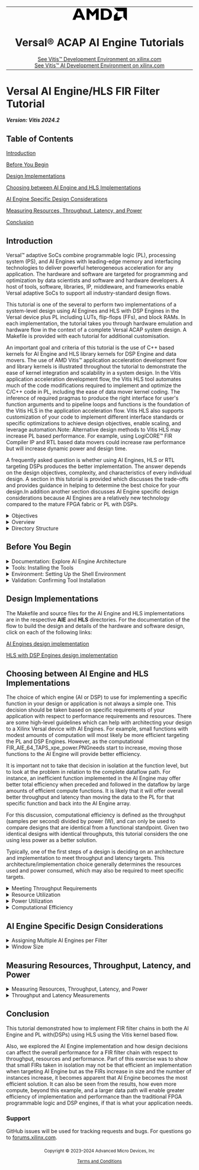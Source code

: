 ﻿<table class="sphinxhide" width="100%">
 <tr width="100%">
    <td align="center"><img src="https://raw.githubusercontent.com/Xilinx/Image-Collateral/main/xilinx-logo.png" width="30%"/><h1>Versal® ACAP AI Engine Tutorials</h1>
    <a href="https://www.xilinx.com/products/design-tools/vitis.html">See Vitis™ Development Environment on xilinx.com</br></a>
    <a href="https://www.xilinx.com/products/design-tools/vitis/vitis-ai.html">See Vitis™ AI Development Environment on xilinx.com</a>
    </td>
 </tr>
</table>

# Versal AI Engine/HLS FIR Filter Tutorial

***Version: Vitis 2024.2***

## Table of Contents
[Introduction](#introduction)

[Before You Begin](#before-you-begin)

[Design Implementations](#design-implementations)

[Choosing between AI Engine and HLS Implementations](#Choosing-between-AI-Engine-and-HLS-Implementations)

[AI Engine Specific Design Considerations](#ai-engine-specific-design-considerations)

[Measuring Resources, Throughput, Latency, and Power](#measuring-resources-throughput-latency-and-power)

[Conclusion](#Conclusion)

## Introduction

Versal™ adaptive SoCs combine programmable logic (PL), processing system (PS), and AI Engines with leading-edge memory and interfacing technologies to deliver powerful heterogeneous acceleration for any application. The hardware and software are targeted for programming and optimization by data scientists and software and hardware developers. A host of tools, software, libraries, IP, middleware, and frameworks enable Versal adaptive SoCs to support all industry-standard design flows.

This tutorial is one of the several to perform two implementations of a system-level design using AI Engines and HLS with DSP Engines in the Versal device plus PL including LUTs, flip-flops (FFs), and block RAMs. In each implementation, the tutorial takes you through hardware emulation and hardware flow in the context of a complete Versal ACAP system design. A Makefile is provided with each tutorial for additional customisation. 

An important goal and criteria of this tutorial is the use of C++ based kernels for AI Engine and HLS library kernels for DSP Engine and data movers. The use of AMD Vitis™ application acceleration development flow and library kernels is illustrated throughout the tutorial to demonstrate the ease of kernel integration and scalability in a system design. In the Vitis application acceleration development flow, the Vitis HLS tool automates much of the code modifications required to implement and optimize the C/C++ code in PL, including the ease of data mover kernel coding. The inference of required pragmas to produce the right interface for user's function arguments and to pipeline loops and functions is the foundation of the Vitis HLS in the application acceleration flow. Vitis HLS also supports customization of your code to implement different interface standards or specific optimizations to achieve design objectives, enable scaling, and leverage automation.Note: Alternative design methods to Vitis HLS may increase PL based performance. For example, using LogiCORE™ FIR Compiler IP and RTL based data movers could increase raw performance but will increase dynamic power and design time. 

A frequently asked question is whether using AI Engines, HLS or RTL targeting DSPs produces the better implementation. The answer depends on the design objectives, complexity, and characteristics of every individual design. A section in this tutorial is provided which discusses the trade-offs and provides  guidance in helping to determine the best choice for your design.In addition another section discusses AI Engine specific design considerations because AI Engines are a relatively new technology compared to the mature FPGA fabric or PL with DSPs.

<details>
<summary>Objectives</summary>

### Objectives
After completing the tutorial, you should be able to:
* Develop a system level design (FIR filter in this case) by identifying the algorithm and deploying the same algorithm on AI Engine and DSP Engines using Vitis HLS.
* Build a complete system design by going through the various steps in the Vitis unified software platform flow, including creating the AI Engine adaptive data flow (ADF) API graph, compiling the A72 host application, and compiling PL kernels, using the Vitis compiler (`v++`) to link the AI Engine and HLS kernels with the platform, and packaging the design. You will also be able to run the design through the hardware emulation and hardware flow in a mixed System C/RTL cycle-accurate/QEMU-based simulator
* Develop a consistent harness to have the data mover kernels maintain a similar interface with AI Engine/HLS kernels (with AXI4-stream) and DDR memory (memory-mapped AXI4)
* Develop an understanding of graph control APIs to enable run-time updates using the run-time parameter (RTP) interface for the AI Engine implementation and HLS APIs for controlling HLS/PL kernels
* Develop an understanding of the various factors that influence the performance, resources, latency, and power of AI Engine and HLS using DSP implementations, so that an informed choice can be made between the two implementations.

</details>

<details>
<summary>Overview</summary>

### Overview
This tutorial implements a FIR filter chain, one implementation targeted at AI Engines and another targeted at DSP Engines using Vitis HLS.

FIR filters provide a large design space to explore. For the purposes of this tutorial, the following parameters are held fixed/constant:
* Data Type: cint16
* Coefficient type: int16
* Symmetric FIR
* Fixed (that is, non-reloadable) coefficients

The number of filter taps in the filters and the number of cascaded filters in the chain can be specified as parameters in the build process. Each filter in the chain consists of an identical number of taps with identical coefficients. While this is not necessarily a realistic design situation, it provides a simple means for generating, scaling and managing the filter chain. One further simplification is the use of a triangular window for the filter coefficients, allowing the taps to be generated simply through linear interpolation. (See https://www.recordingblogs.com/wiki/triangular-window or https://en.wikipedia.org/wiki/Window_function#Triangular_window)

The same filter chain is deployed in the two implementations using AI and DSP Engines. The design compiles through `v++`, and creates a Petalinux-based platform using a script as well as generate the PDI and host application.

The Makefile based  build process can be directed to build different length chains with a specified number of taps. A similar set of harnesses are developed and maintained between the two implementations to store input/output vectors in DDR memory and use the data mover kernels to move data to and from AI Engine and HLS FIR kernels. In both cases, XRT running A-72 controls data flow in compute and data mover kernels (graph control APIs control AI Engine kernels and HLS APIs control HLS/PL kernels).

</details>

<details>
  <summary>Directory Structure</summary>

### Directory Structure
```
filter_AIEvsHLS
+-- AIE.................................contains AI Engine implementation
|   +-- design .........................contains source and include files
|   |	+-- aie_src ....................AI Engine source code
|   |   +-- exec_files .................contains hw_emu launch script
|   |   +-- host_app_src ...............A72 application source code
|   |	+-- pl_src .....................PL (HLS) source code
|   |   +-- profiling_configs ..........contains xrt.ini file
|   |   +-- python_scripts .............contains script to generate co-efficients
|   |   +-- system_configs..............contains all system configuration files
|   |   +-- vivado_metrics_scripts......contains script for reporting utilisation and power from vivado
|   +-- images .........................contains images of the design
|   +-- Makefile .......................with recipes for each step of the design compilation
|   +-- description.json................required for internal regression 
|   +-- multi_params.json...............required for internal regression 
|   +-- sample_env_setup.sh ............contains all environment variables
+-- HLS.................................contains HLS FIR implementation, targeting DSP Engines
|   +-- design..........................contains source and include files
|   |   +-- directives.................contains directives for various vitis compilation stages like hls.pre_tcl etc
|   |   +-- exec_files .................contains hw_emu launch script
|   |   +-- host_app_src ...............A72 application source code
|   |	+-- pl_src .....................PL (HLS) source code
|   |   +-- profiling_configs ..........contains xrt.ini file
|   |   +-- python_scripts .............contains script to generate co-efficients
|   |   +-- system_configs..............contains all system configuration files
|   |   +-- vivado_metrics_scripts......contains script for reporting utilisation and power from vivado
|   +-- images .........................contains images of the design
|   +-- Makefile .......................with recipes for each step of the design compilation
|   +-- description.json................required for internal regression 
|   +-- multi_params.json...............required for internal regression 
|   +-- sample_env_setup.sh ............contains all environment variables
```

</details>

## Before You Begin

<details>
<summary>Documentation: Explore AI Engine Architecture</summary>

### *Documentation*: Explore AI Engine Architecture

* [AI Engine Development Design Process](https://www.xilinx.com/support/documentation-navigation/design-process/ai-engine-development.html)

* [AM009 AI Engine Architecture Manual](https://docs.amd.com/r/en-US/am009-versal-ai-engine/Revision-History)

* [Versal ACAP AI Engines for Dummies](https://forums.xilinx.com/t5/Design-and-Debug-Techniques-Blog/Versal-ACAP-AI-Engines-for-Dummies/ba-p/1132493)

### *Tools Documentation:

* [AI Engine Documentation](https://docs.amd.com/search/all?filters=Document_ID~%2522UG1076%2522_%2522UG1079%2522&content-lang=en-US)
</details>

<details>

<summary>Tools: Installing the Tools</summary>

### *Tools*: Installing the Tools

To build and run the FIR filter tutorial (AI Engine and DSP implementations), install the following tools.

* Install the [Vitis Software Platform 2024.2](https://docs.amd.com/r/en-US/ug1701-vitis-accelerated-embedded/Vitis-Software-Platform-Installation)

* Obtain licenses for AI Engine tools

* Download and set up the [VCK190 Vitis Platform for 2024.2](https://www.xilinx.com/support/download/index.html/content/xilinx/en/downloadNav/embedded-platforms.html)

* [DSP Library (DSPLib) Documentation](https://docs.amd.com/r/en-US/Vitis_Libraries/dsp/index.html)

* Download the [DSP Library](https://github.com/Xilinx/Vitis_Libraries/tree/master/dsp)

</details>

<details>
<summary>Environment: Setting Up the Shell Environment</summary>

### Environment: Setting Up the Shell Environment
When the elements of the Vitis software platform are installed, update the shell environment script. Set the environment variables to your system specific paths.

Edit `sample_env_setup.sh` script with your file paths:
```bash
export PLATFORM_REPO_PATHS= <YOUR-2024.2-PLATFORM-DIRECTORY>
export XILINX_VITIS = <YOUR-2024.2-VITIS-DIRECTORY>/2024.2
export COMMON_IMAGE_VERSAL=<YOUR-XILINX-VERSAL-COMMON-V2024.2-DIRECTORY>
export DSPLIBS_VITIS=<YOUR-PATH-TO-2024.2-DSP-LIBRARY>

source $COMMON_IMAGE_VERSAL/environment-setup-cortexa72-cortexa53-xilinx-linux
source $XILINX_VITIS/settings64.sh

```
Then source the environment script:
```bash
source sample_env_setup.sh
```  

</details>

<details>
<summary>Validation: Confirming Tool Installation</summary>

### Validation: Confirming Tool Installation
```bash
which vitis
which aiecompiler
```

Confirm that the VCK190 production base platform is available.
```bash
platforminfo --list | grep -m 1 -A 9 vck190_base
```
Output of the previous command should be as follows:
```bash
"baseName": "xilinx_vck190_base_202320_1",
            "version": "1.0",
            "type": "sdsoc",
            "dataCenter": "false",
            "embedded": "true",
            "externalHost": "false",
            "serverManaged": "false",
            "platformState": "pre_synth",
            "usesPR": "false",
```

</details>

## Design Implementations
The Makefile and source files for the AI Engine and HLS implementations are in the respective **AIE** and **HLS** directories. For the documentation of the flow to build the design and details of the hardware and software design, click on each of the following links:

[AI Engines design implementation](AIE)

[HLS with DSP Engines design implementation](HLS)


## Choosing between AI Engine and HLS Implementations
The choice of which engine (AI or DSP) to use for implementing a specific function in your design or application is not always a simple one. This decision should be taken based on specific requirements of your application with respect to performance requirements and resources. There are some high-level guidelines which can help with architecting your design to a Xilinx Versal device with AI Engines. For example, small functions with modest amounts of computation will most likely be more efficient targeting the PL and DSP Engines. However, as the computational FIR_AIE_64_TAPS_xpe_power.PNGneeds start to increase, moving those functions to the AI Engine will provide better efficiency.

It is important not to take that decision in isolation at the function level, but to look at the problem in relation to the complete dataflow path. For instance, an inefficient function implemented in the AI Engine may offer better total efficiency when preceded and followed in the dataflow by large amounts of efficient compute functions. It is likely that it will offer overall better throughput and latency than moving the data to the PL for that specific function and back into the AI Engine array.

For this discussion, computational efficiency is defined as the throughput (samples per second) divided by power (W), and can only be used to compare designs that are identical from a functional standpoint. Given two identical designs with identical throughputs, this tutorial considers the one using less power as a better solution.

Typically, one of the first steps of a design is deciding on an architecture and implementation to meet throughput and latency targets. This architecture/implementation choice generally determines the resources used and power consumed, which may also be required to meet specific targets.

<details>
<summary>Meeting Throughput Requirements</summary>

### Meeting Throughput Requirements

For DSP based design, the designer begins with an estimate of the system clock rate that the PL is capable of, and divides that by the desired filter throughput to determine how many clock cycles can be used to process a sample. By feeding this number into the FIR Compiler, the FIR is constructed with the minimum resources required to implement the design; the higher the clock cycles per sample, the fewer resources used.

For AI Engine based designs, a FIR kernel running on the AI Engine is executing its code at the AI Engine clock rate (which 1 GHz for the platform used). The maximum throughput of various filter configuration has been benchmarked and can be found on the [Vitis DSP Library Benchmark/QoR page](https://docs.amd.com/r/en-US/Vitis_Libraries/dsp/user_guide/L2/benchmark.html).

For the filter sizes selected in this tutorial cascade length of 1 and window_size of 2048 , the following AI Engine throughputs are obtained:

| Taps |  Throughput     |
|------|-----------------|
|   15 |  996.593 MSPS(*)|
|   64 |  512.480 MSPS   |
|  129 |  201.063 MSPS   |
|  240 |  116.928 MSPS   |

***Note***: This result is I/O bound.

The previous table shows the achieved throughput using one AI Engine per FIR. It is possible within the AI Engine array architecture to cascade partial products between neighboring AI Engine tiles and this can help improve overall throughput for a function at the expense of additional resources being used. This is no different to traditional FPGA design in the PL. See [Assigning Multiple AI Engines per Filter](#assigning-multiple-ai-engines-per-filter).

</details>

<details>
<summary>Resource Utilization</summary>

### Resource Utilization

The AI Engine reduces the overall requirement on the PL and DSPs in a design with a lot of vectorizable compute. For example, the following shows the required resources for the same 64-Tap FIR filter implemented in both AI Engine and PL with DSPs:

| Impl | Filters | Taps | Param        | Throughput    | LUTS  | Flops | DSP   | AIE   |
|------|---------|------|--------------|---------------|-------|-------|-------|-------|
| AIE  |     1   |   64 | win=2048     | 512.480  MSPS |   189 |   568 |     0 |   2   |
| HLS  |     1   |   64 | ck_per_sam=1 | 497.364  MSPS |  1888 |  5634 |    64 |   0   |
| AIE  |    10   |   64 | win=2048     | 5124.80  MSPS |   189 |   568 |     0 |   20  |
| HLS  |    10   |   64 | ck_per_sam=1 | 4781.55  MSPS | 10532 | 45009 |   640 |   0   |
| AIE  |     1   |  240 | win=2048     | 116.92   MSPS |   190 |   572 |     0 |   1   |
| HLS  |     1   |  240 | ck_per_sam=4 | 124.845  MSPS |  2528 |  7217 |    60 |   0   |
| AIE  |    10   |  240 | win=2048     | 1169.28  MSPS |   190 |   572 |    0  |   10  |
| HLS  |    10   |  240 | ck_per_sam=4 | 1235.07  MSPS | 16906 | 60872 |   600 |   0   |

It is clear that the AI Engine implementation offers significant savings of PL resources, especially as the design size increases.
***Note***: For the 240 tap FIR filter, the DSP version is processing one sample every four clock cycles. This reduces the throughput, but also proportionately reduces the logic and power. If `ck_per_sam` are set to one, the result provides four times the resources, but also utilizes four times the resources and power, leading to an infeasible design from a resources point of view. In any design, targeting any architecture or technology, trade-offs exist and requires understanding to get the most efficient solution for your requirements.

</details>

<details>
<summary>Power Utilization</summary>

### Power Utilization
In general, smaller designs are more power efficient in the PL than in AI Engines, but the advantage switches over to AI Engines as the design becomes larger.
This can be seen in the following dynamic power graph for 240-tap FIR chains with 1 and 10 FIR filters connected sequentially. Below AIE dynamic power values are for window_size of 2048. In the case of the HLS or DSP implementation, the power slope is a straight line. For the AI Engine implementation, a single filter starts off with a much higher dynamic power, but the slope is shallower, so we can see that the power utilization is better for a one DSP implementation of a single FIR filter , but the AI Engine implementation efficiency is better as the number of filters in a chain increases.In ten FIR filters in the chain, the power of the AI Engine implementation is using ~2 Watt less than that of the HLS and DSP based FIR filter chain.
Below table shows power utilization of FIR AIE and HLS for 240-taps

| No of Filters | AIE FIR    |   HLS FIR    |
|---------------|------------|--------------|
|      1        |   0.75     |   0.15       |
|      10       |   1.943    |   3.98       |

![Image of 240 Tap FIR filter dynamic power](images/FIR_240Taps_POWER_v_NoOfFilters.png)

***Note:*** DSP Refers to the HLS Implementation.

</details>

<details>
<summary>Computational Efficiency</summary>

### Computational Efficiency
Computational efficiency is a very common and important metric for comparing two designs. It is calculated by dividing the throughput by the power consumed (MegaSamples/Watt). For a given design, the one with a higher number is more efficient in its use of power to perform the computations.  In the following graph computational efficiency is plotted for a 240-tap FIR filter chain with 1 and 10 filters. Below AIE Computational efficiency values are for window_size of 2048. For this graph the slope is not relevant, but whether for a given chain, the efficiency of a design is better or worse than the other implementation. Here we can see that the computation efficiency is better for a one DSP implementation of a single FIR filter , but the AI Engine implementation efficiency is better as the number of filters in a chain increases.
Below table shows computational efficiency of FIR AIE and HLS for 240-taps

| No of Filter  |   AIE FIR  |   HLS FIR    |
|---------------|------------|--------------|
|      1        |  155.904   |   293.741    |
|      10       |  601.791   |   310.320    |


![Image of 240 Tap FIR computational efficiency](images/FIR_240Taps_ComputationalEfficiency_v_NoOfFilters.png)

***Note:*** DSP Refers to the HLS Implementation.

</details>

## AI Engine Specific Design Considerations

<details>
<summary>Assigning Multiple AI Engines per Filter</summary>

### Assigning Multiple AI Engines per Filter
For a HLS implementation, specifying the number of clocks per sample establishes the throughput and is the primary factor in determining how many resources are required, and the relationship is quite linear.

For the AI Engine DSPLib FIR filter kernels, the kernels provide a parameter called cascade length (CASC_LEN), which can be used to assign multiple AI Engines to a particular filter kernel. This results in increased throughput, but the relationship is not linear. The following graphs and table shows the results for a single 129 tap FIR filter, with CASC_LENs of 1,2, and 4 and window size as 256.

| Cascade length | Throughput (MSPS)       |
|----------------|-------------------------|
|      1         |     154.40              | 
|      2         |     267.97              | 
|      4         |     394.98              | 


![Image of 129 Tap FIR filter metrics - Throughput vs Casc Length](images/FIR_129Taps_Throughput_v_CascLen.png)

| Cascade length | Dynamic power(W)        |
|----------------|-------------------------|
|      1         |    0.749                |
|      2         |    0.896                |
|      4         |    1.100                |


![Image of 129 Tap FIR filter metrics - Power vs Casc Length](images/FIR_129Taps_Power_v_CascLen.png)



| CASCADE LENGTH |  Performance(MSPS/W)  |
|----------------|-----------------------|
|      1         |  206.915              |
|      2         |  299.073              |
|      4         |  358.439              |




![Image of 129 Tap FIR filter metrics - Computational Efficiency vs Casc Length](images/FIR_129Taps_ComputationalEfficiency_v_CascLen.png)

As can be seen, going from CASC_LEN =1 to CASC_LEN=2 produces a significant improvement in performance. Going from CASC_LEN=2 to CASC_LEN=4 increases performance even further, but offers diminishing returns. Given that power increases with increasing AI Engines, the resulting computation efficiency chart shows that adding more AI Engines can potentially decrease computational efficiency as seem in this case.

However, some application may need every bit of throughput performance available and are not power constrained, others may see the two cascade option as optimal as it gives the best performance while maintaining the design within the power constraints. All decisions should be made with the complete application and its requirements in mind.

The following table provides some additional information on data on throughput for various filter sizes implemented on the AI Engines using different cascade lengths and window size as 256:

| Filters | Taps | Throughput (CASC_LEN=1) | Throughput (CASC_LEN=2) | Throughput (CASC_LEN=4) |
|---------|------|-------------------------|-------------------------|-------------------------|
|     1   |   15 |  970.23MSPS(*)          |  970.014 MSPS           | Too small to cascade    |
|     1   |   64 |  278.30MSPS             |  427.55 MSPS            | 534.90    MSPS          |
|     1   |  129 |  154.40MSPS             |  267.97 MSPS            | 394.98      MSPS        |
|     1   |  240 |  89.724MSPS             |  169.064MSPS            | 250.596    MSPS         |

(*)Note: this result is I/O bound.

</details>

<details>
<summary>Window Size</summary>

### Window Size
The AI Engine processes data in bursts and these data bursts are transferred between AI Engines utilizing ping-pong buffers. The data from one engine is written into one of the two buffers and when it is filled, the buffers are swapped and the data read out by the downstream engine. The size of these data bursts is referred to as the window size, and establishing the optimum window size is a balancing act between throughput and latency. Larger window sizes provide higher throughput because there the burst overhead is less of an influence on the performance. However, latency increases proportionately to the window size.

Thus, the window size should be chosen to be just large enough such that the desired throughput target is met.

The following is data for the AI Engine with one 64-tap FIR filter example for various window sizes:

| Impl | Filters | Taps | Window Size | Latency  | Execution Time  | Throughput   |
|------|---------|------|-------------|----------|-----------------|--------------|
| AIE  |     1   |   64 |       64    |  0.4 us  |  74.27 us       |  220.59 MSPS |
| AIE  |     1   |   64 |      256    |  1.19 us |  58.86 us       |  278.30 MSPS |
| AIE  |     1   |   64 |     1024    |  4.39 us |  53.23 us       |  307.79 MSPS |
| AIE  |     1   |   64 |     2048    |  8.29 us |  47.59 us       |  344.27 MSPS |

If, for example, our throughput requirements were 200 MSPS, a window size of 64 would satisfy that performance requirement with the least amount of latency.

</details>

## Measuring Resources, Throughput, Latency, and Power

<details>
<summary>Measuring Resources, Throughput, Latency, and Power</summary>

### Resource and Power Utilization
The power and resource utilization information can be found in the report_dir directory, with the file name: fir_[aie|dsp]_<number_of_fir_filters>firs_<number_of_filter_taps>taps_utilization.txt

Or, if you wish to extract this information from the design yourself, open the project in Vivado tools:

`build/fir_aie_$(N_FIR_FILTERS)firs_$(N_FIR_TAPS)taps/[hw|hw_emu]/_x/link/vivado/vpl/prj/prj.xpr`

Open the implemented design and select **Report Utilization**. For AI Engine utilization and power, use Power Design Manager (PDM).

The utilization and power observations are shown in the following table.

#### AIE
|Filters|Taps|Throughput(MSPS)|AI Engine Cores |Vector Load | Number Of Active Memory Banks | Memory R/W Rate | AI Engine Tiles | Interconnect Load | Power (W) | Performance (MSPS/Watt) |
|-------|----|----------------|----------------|------------|-------------------------------|-----------------|-----------------|-------------------|-----------|-------------------------|
|     1 | 15 |   996.593      |      1         |   13.48%   |     14                        |    2.51%        |    2            |     5.90    %     |  0.56     |   1770.14               |
|     1 | 64 |   512.480      |      2         |   23.95%   |     20                        |    9.29%        |    4            |     3.54    %     |  0.82     |   620.435               |
|     1 |129 |   267.975      |      2         |   38.24%   |     14                        |    19.08%       |    4            |     3.58    %     |  0.89     |   299.079               |
|     1 |240 |   116.928      |      1         |   38.47%   |     14                        |    9.66%        |    2            |     5.90    %     |  0.75     |   155.904               |
|    10 | 15 |   9965.93      |      10        |   13.48%   |     104                       |    2.51%        |    17           |     3.65    %     |  1.17     |   8517.88               |
|    10 | 64 |   5124.80      |      20        |   23.95%   |     164                       |    9.29%        |    40           |     3.62    %     |  2.76     |   1850.77               |
|    10 |129 |   2679.75      |      20        |   38.24%   |     104                       |    19.08%       |    33           |     4.37    %     |  3.27     |   818.744               |
|    10 |240 |   1169.28      |      10        |   38.47%   |     104                       |    9.66%        |    17           |     3.68    %     |  1.94     |   601.791               |

*Note: The vector load, Number of memory banks and Memory R/w Rate are measured from script based method and then imported the values manually in pdm to get the power.

#### HLS
|Filters|Taps| Throughput(MSPS)|LUTs  | FF (Regs) | DSPs | Dynamic Power(W) | Performance (MSPS/Watt) |   
|-------|----|-----------------|------|-----------|------|------------------|-------------------------| 
|     1 | 15 |   994.075       |2375  |  3917     |  32  |   0.151          |   6583.279              |      
|     1 | 64 |   497.364       |1888  |  5634     |  64  |   0.333          |   1493.585              | 
|     1 |129 |   249.306       |2731  |  12717    |  66  |   0.517          |   482.216               | 
|     1 |240 |   124.84        |2528  |  7217     |  60  |   0.425          |   293.741               | 
|    10 | 15 |   9609.86       |6674  |  24806    |  320 |   1.611          |   5965.154              | 
|    10 | 64 |   4781.55       |10532 |  45009    |  640 |   3.067          |   1559.033              | 
|    10 |129 |   2439.31       |17510 |  115873   |  660 |   5.257          |   464.011               | 
|    10 |240 |   1235.07       |16906 |  60872    |  600 |   3.98           |   310.320               | 

To facilitate a performance/watt analysis, we achieved comparable throughput between AIE and HLS by employing different sample period, cascade lengths and window sizes for the comparison. Specifically, for 240 taps, a cascade length of 1 was used, while other taps utilized a cascade length of 2. Additionally, a window size of 256 was employed for 129 taps, and a window size of 2048 was applied for all other taps. In the HLS implementation, a sample period of 1 was utilized for less than 64 taps, 2 for 129 taps, and 4 for 240 taps.

Upon analysis, it was observed that the computation efficiency is high in a single DSP implementation of a FIR filter. Nevertheless, the efficiency of the AI Engine implementation improves as the number of filters in a chain increases.

#### Power from XPE vs HW

**AIE**
|Filters|Taps| xpe Load(in W) | HW Load(in W) |
|-------|----|----------------|---------------|
|    10 | 64 |      3.89      |    4.415      |
|    10 |240 |      1.94      |    2.734      |

**HLS**
|Filters|Taps| xpe Load(in W) | HW Load(in W) |
|-------|----|----------------|---------------|
|    10 | 64 |      3.30      |    2.97       |
|    10 |240 |      4.30      |    4.123      |

</details>

<details>
<summary>Throughput and Latency Measurements</summary>

### Throughput and Latency Measurements
To maintain consistency between the AI Engine and DSP implementation, the same flow to measure throughput is used to run the design in hardware and capture trace data in run time. Refer to the [Vitis Unified Software Development Platform documentation](https://docs.amd.com/v/u/en-US/ug1416-vitis-documentation) for more information.


To setup the flow to measure throughput, refer to the section **Run on Hardware** in the AI Engine and HLS implementation documentation, and run the application.

After the application has been run, three files are created:
* device_trace_0.csv
* hal_host_trace.csv
* xrt.run_summary
Transfer the .csv and _summary files back to the run_dir directory, for example:
```
scp -r *.csv *_summary <user>@10.10.71.101:<path>
```
Then view the summary file with `vitis_analyzer xrt.run_summary` command and select `Timeline Trace`:

A trace of the AI Engine implementation with N_FIR_FILTERS=1 and N_FIR_TAPS=64 of TARGET=hw is shown in the following figure:
![Image of FIR filter AI Engine implementation 1 Filters 64 Taps HW Trace](images/FIR_AIE_64_TAPS_hw.PNG)

The time reported by trace is with the data mover kernel running at 156.250MHz. Since the data mover kernel is running at 300MHz, we need to scale the time data.

To measure throughput, the cursors are lined up with the start and end of the read (datamover_0.strmInpFromFIR) stream (cursor times with us resolution can be obtained by zooming in further):
```
	Processing time = (End Timestamp of strmInpFromFIR - Start Timestamp of strmInpFromFIR)
			= 29.400 us

	Throughput (300MHz)= (Input Sample * Iterations) /(Processing time)
          	   = (2048 x 8 ) / 29.400 us
         	   =  557.2789 Msamples / sec
```

To measure latency, the measurement is made from the start of the write (datamover_0.strmOutToFIR) stream to the start of the read (datamover_0.strmInpFromFIR) stream:
```
	Latency = (Start Timestamp of strmInpFromFIR - Start Timestamp of strmOutToFIR)

	Latency (300MHz) = 5.730 us



```

A trace of the AI Engine implementation with N_FIR_FILTERS=1 and N_FIR_TAPS=64 of TARGET=hw_emu is shown in the following figure:
![Image of FIR filter AI Engine implementation 1 Filters 64 Taps HW_EMU Trace](images/FIR_AIE_64_TAPS_hw_emu.PNG)


To measure throughput, the cursors are lined up with the start and end of the read (datamover_0.strmInpFromFIR) stream (cursor times with us resolution can be obtained by zooming in further):
```
	Processing time = (End Timestamp of strmInpFromFIR - Start Timestamp of strmInpFromFIR)
			=  32.530us

	Throughput = (Input Sample * Iterations) /(Processing time)
          	   = (2048 x 8 ) / 32.530 us
     	           = 503.658 Msamples / sec

```
## Latency calculation of 64 Taps, 1 Filter is below.

To measure latency, the measurement is made from the start of the write (datamover_0.strmOutToFIR) stream to the start of the read (datamover_0.strmInpFromFIR) stream:
```
	Latency = (Start Timestamp of strmInpFromFIR - Start Timestamp of strmOutToFIR)
		= 6.076 us
```

</details>

## Conclusion

This tutorial demonstrated how to implement FIR filter chains in both the AI Engine and PL with(DSPs) using HLS using the Vitis kernel based flow.

Also, we explored the AI Engine implementation and how design decisions can affect the overall performance for a FIR filter chain with respect to throughput, resources and performance. Part of this exercise was to show that small FIRs taken in isolation may not be that efficient an implementation when targeting AI Engine but as the FIRs increase in size and the number of instances increase, it becomes apparent that AI Engine becomes the most efficient solution. It can also be seen from the results, how even more compute, beyond this example, and a larger data path will enable greater efficiency of implementation and performance than the traditional FPGA programmable logic and DSP engines, if that is what your application needs.


### Support

GitHub issues will be used for tracking requests and bugs. For questions go to [forums.xilinx.com](http://forums.xilinx.com/).



<p class="sphinxhide" align="center"><sub>Copyright © 2023–2024 Advanced Micro Devices, Inc</sub></p>

<p class="sphinxhide" align="center"><sup><a href="https://www.amd.com/en/corporate/copyright">Terms and Conditions</a></sup></p>

